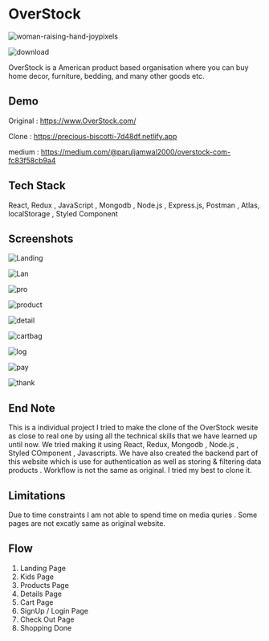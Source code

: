 
# OverStock

![woman-raising-hand-joypixels](https://user-images.githubusercontent.com/96183163/174477467-15007772-cad5-488c-817f-a9f5e9a37c72.gif)

![download](https://user-images.githubusercontent.com/96183163/174477350-51c931a8-c60b-408a-afb9-3e93893fab17.jpg)

 OverStock is a American product based organisation where you can buy  home decor, furniture, bedding, and many other goods etc.

## Demo

Original : https://www.OverStock.com/

Clone : https://precious-biscotti-7d48df.netlify.app

medium : https://medium.com/@paruljamwal2000/overstock-com-fc83f58cb9a4

## Tech Stack

  React, Redux , JavaScript , Mongodb , Node.js , Express.js, Postman , Atlas, localStorage , Styled Component


## Screenshots


![Landing](https://user-images.githubusercontent.com/96183163/174477265-f0f036a0-6304-46ff-b096-5dd2147b7671.png)

                                                  


![Lan](https://user-images.githubusercontent.com/96183163/174477269-ce5239b1-0b6b-46b7-a35a-a4f0bac8c460.png)

                                                     


![pro](https://user-images.githubusercontent.com/96183163/174477281-05912f52-ecb8-4c54-8d00-d40758666ea3.png)


![product](https://user-images.githubusercontent.com/96183163/174477292-fcd4170f-1d02-4754-93a5-369bf96f573d.png)



![detail](https://user-images.githubusercontent.com/96183163/174477298-6f03b068-d51f-4527-8e35-1c36a7e38128.png)



![cartbag](https://user-images.githubusercontent.com/96183163/174477313-08c152a9-01b5-4909-a5eb-3a2e257d3f0f.png)



![log](https://user-images.githubusercontent.com/96183163/174477318-badbcfd8-e1a7-49bc-8370-b7ad8dab0b79.png)



![pay](https://user-images.githubusercontent.com/96183163/174477320-d3c8365e-6e07-42b0-81fd-65026f0a6716.png)



![thank](https://user-images.githubusercontent.com/96183163/174477326-04ecb292-7f49-486f-95c3-10672b0d86e4.png)



## End Note
 
This is a individual project I tried to make the clone of the OverStock wesite as close to real one by using all the technical skills that we have learned up until now. We tried making it using React, Redux,  Mongodb ,  Node.js , Styled COmponent , Javascripts. We have also created the backend part of this website which is use for authentication as well as storing & filtering data products  .  Workflow is not the same as original. I tried my best to clone it.


## Limitations
 
Due to time constraints I am not able to spend time on media quries . Some pages are not excatly same as original website. 

## Flow

1. Landing Page
2. Kids Page
3. Products Page
4. Details Page
5. Cart Page
6. SignUp / Login Page
7. Check Out Page
8. Shopping Done
